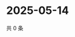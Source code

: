 # 2025-05-14

共 0 条

<!-- BEGIN ZHIHUQUESTIONS -->
<!-- 最后更新时间 Wed May 14 2025 23:12:06 GMT+0800 (China Standard Time) -->

<!-- END ZHIHUQUESTIONS -->
